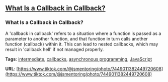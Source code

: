 ## [What Is a Callback in Callback?](#what-is-a-callback-in-callback)

### What Is a Callback in Callback?

A 'callback in callback' refers to a situation where a function is passed as a parameter to another function, and that function in turn calls another function (callback) within it. This can lead to nested callbacks, which may result in 'callback hell' if not managed properly.

**Tags**: [intermediate](./level/intermediate), [callbacks](./theme/callbacks), [asynchronous programming](./theme/asynchronous_programming), [JavaScript](./theme/javascript)

**URL**: [https://www.tiktok.com/@jsmentoring/photo/7449011382449720608](https://www.tiktok.com/@jsmentoring/photo/7449011382449720608)
